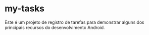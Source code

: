 # my-tasks
Este é um projeto de registro de tarefas para demonstrar alguns dos principais recursos do desenvolvimento Android.
